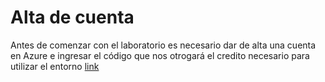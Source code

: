 # Alta de cuenta
Antes de comenzar con el laboratorio es necesario dar de alta una cuenta en Azure e ingresar el código que nos otrogará el credito necesario para utilizar el entorno [link](https://www.microsoftazurepass.com/Home/HowTo?Length=5)